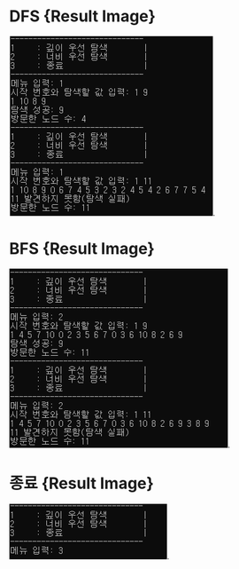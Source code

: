 # DFS {Result Image}
![.](./DFS.png).

# BFS {Result Image}
![.](./BFS.png).

# 종료 {Result Image}
![.](./종료.png).
